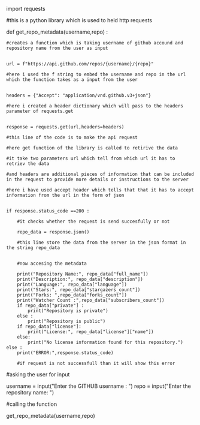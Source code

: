 import requests 

#this is a python library which is used to held http requests

def get_repo_metadata(username,repo) : 

    #creates a function which is taking username of github accound and repository name from the user as input


    url = f"https://api.github.com/repos/{username}/{repo}"
   
    #here i used the f string to embed the username and repo in the url which the function takes as a input from the user


    headers = {"Accept": "application/vnd.github.v3+json"}
    
    #here i created a header dictionary which will pass to the headers parameter of requests.get


    response = requests.get(url,headers=headers)
   
    #this line of the code is to make the api request
    
    #here get function of the library is called to retirive the data
    
    #it take two parameters url which tell from which url it has to retriev the data 
    
    #and headers are additional pieces of information that can be included in the request to provide more details or instructions to the server
    
    #here i have used accept header which tells that that it has to accept information from the url in the form of json


    if response.status_code ==200 :
    
        #it checks whether the request is send succesfully or not 
        
        repo_data = response.json()
        
        #this line store the data from the server in the json format in the string repo_data
        

        #now accesing the metadata
        
        print("Repository Name:", repo_data["full_name"])
        print("Description:", repo_data["description"])
        print("Language:", repo_data["language"])
        print("Stars:", repo_data["stargazers_count"])
        print("Forks: ",repo_data["forks_count"])
        print("Watcher Count :",repo_data["subscribers_count"])
        if repo_data["private"] :
            print("Repository is private")
        else :
            print("Repository is public")
        if repo_data["license"]:
            print("License:", repo_data["license"]["name"])
        else:
            print("No license information found for this repository.")
    else :
        print("ERROR:",response.status_code)
        
        #if request is not successfull than it will show this error
        


#asking the user for input

username = input("Enter the GITHUB username : ")
repo = input("Enter the repository name: ")


#calling the function

get_repo_metadata(username,repo)


